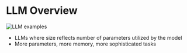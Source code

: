 # LLM Overview

![LLM examples](https://github.com/user-attachments/assets/56ed78bc-1ae5-4069-b4be-c057797d40d1)


- LLMs where size reflects number of parameters utilized by the model
- More parameters, more memory, more sophisticated tasks

